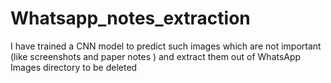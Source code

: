 # Whatsapp_notes_extraction
I have trained a CNN model to predict such images which are not important (like screenshots and paper notes ) and extract them out of WhatsApp Images directory to be deleted 

